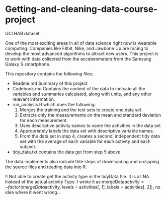 # Getting-and-cleaning-data-course-project
UCI HAR dataset

One of the most exciting areas in all of data science right now is wearable computing. Companies like Fitbit, Nike, and Jawbone Up are racing to develop the most advanced algorithms to attract new users. This project is to work with data collected from the accelerometers from the Samsung Galaxy S smartphone.

This repository contains the following files:
  - Readme.md    Summary of this project
  - Codebook.md  Contains the content of the data to indicate all the variables and summaries calculated, along with units, and any other relevant information.
  - run_analysis.R  which does the following:
      1. Merges the training and the test sets to create one data set.
      2. Extracts only the measurements on the mean and standard deviation for each measurement.
      3. Uses descriptive activity names to name the activities in the data set
      4. Appropriately labels the data set with descriptive variable names.
      5. From the data set in step 4, creates a second, independent tidy data set with the average of each variable for each           activity and each subject.
  - tidy_data.txt  contains the data get from step 5 above.
  
The data implements also include thte steps of downloading and unzipping the source files and reading data into R.

!! Not able to create get the activity type in the tidyData file. It is all NA instead of the actual activity Type. I wrote it as mergeData$activity <- factor(mergeData$activity, levels = activities[, 1], labels = activities[, 2]), no idea where it went wrong...
